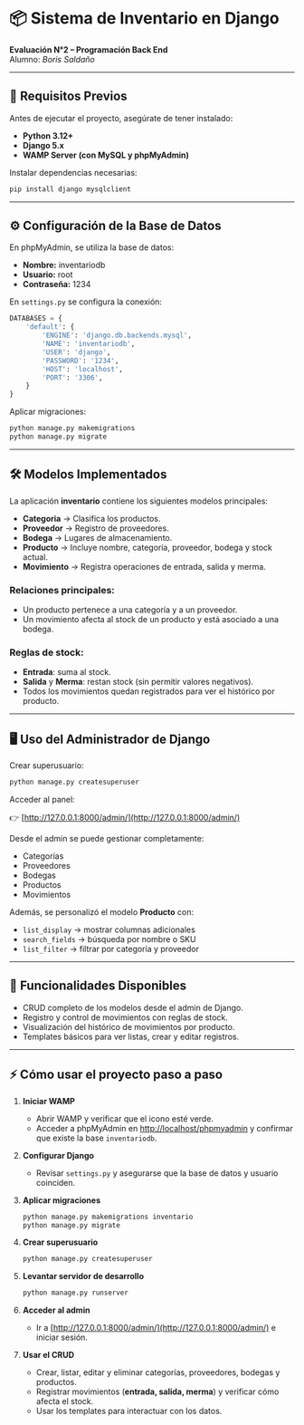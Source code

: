# 📦 Sistema de Inventario en Django  
**Evaluación N°2 – Programación Back End**  
Alumno: *Boris Saldaño*  

---

## 🚀 Requisitos Previos  
Antes de ejecutar el proyecto, asegúrate de tener instalado:  

- **Python 3.12+**  
- **Django 5.x**  
- **WAMP Server (con MySQL y phpMyAdmin)**  

Instalar dependencias necesarias:  

```bash
pip install django mysqlclient
```

---

## ⚙️ Configuración de la Base de Datos  
En phpMyAdmin, se utiliza la base de datos:  

- **Nombre:** inventariodb  
- **Usuario:** root 
- **Contraseña:** 1234  

En `settings.py` se configura la conexión:  

```python
DATABASES = {
    'default': {
        'ENGINE': 'django.db.backends.mysql',
        'NAME': 'inventariodb',
        'USER': 'django',
        'PASSWORD': '1234',
        'HOST': 'localhost',
        'PORT': '3306',
    }
}
```

Aplicar migraciones:  

```bash
python manage.py makemigrations
python manage.py migrate
```

---

## 🛠️ Modelos Implementados  
La aplicación **inventario** contiene los siguientes modelos principales:  

- **Categoria** → Clasifica los productos.  
- **Proveedor** → Registro de proveedores.  
- **Bodega** → Lugares de almacenamiento.  
- **Producto** → Incluye nombre, categoría, proveedor, bodega y stock actual.  
- **Movimiento** → Registra operaciones de entrada, salida y merma.  

### Relaciones principales:  
- Un producto pertenece a una categoría y a un proveedor.  
- Un movimiento afecta al stock de un producto y está asociado a una bodega.  

### Reglas de stock:  
- **Entrada**: suma al stock.  
- **Salida** y **Merma**: restan stock (sin permitir valores negativos).  
- Todos los movimientos quedan registrados para ver el histórico por producto.  

---

## 🖥️ Uso del Administrador de Django  
Crear superusuario:  

```bash
python manage.py createsuperuser
```

Acceder al panel:  

👉 [http://127.0.0.1:8000/admin/](http://127.0.0.1:8000/admin/)  

Desde el admin se puede gestionar completamente:  

- Categorías  
- Proveedores  
- Bodegas  
- Productos  
- Movimientos  

Además, se personalizó el modelo **Producto** con:  

- `list_display` → mostrar columnas adicionales  
- `search_fields` → búsqueda por nombre o SKU  
- `list_filter` → filtrar por categoría y proveedor  

---

## 📄 Funcionalidades Disponibles  
- CRUD completo de los modelos desde el admin de Django.  
- Registro y control de movimientos con reglas de stock.  
- Visualización del histórico de movimientos por producto.  
- Templates básicos para ver listas, crear y editar registros.  

---

## ⚡ Cómo usar el proyecto paso a paso  

1. **Iniciar WAMP**  
   - Abrir WAMP y verificar que el icono esté verde.  
   - Acceder a phpMyAdmin en [http://localhost/phpmyadmin](http://localhost/phpmyadmin) y confirmar que existe la base `inventariodb`.  

2. **Configurar Django**  
   - Revisar `settings.py` y asegurarse que la base de datos y usuario coinciden.  

3. **Aplicar migraciones**  
   ```bash
   python manage.py makemigrations inventario
   python manage.py migrate
   ```

4. **Crear superusuario**  
   ```bash
   python manage.py createsuperuser
   ```

5. **Levantar servidor de desarrollo**  
   ```bash
   python manage.py runserver
   ```

6. **Acceder al admin**  
   - Ir a [http://127.0.0.1:8000/admin/](http://127.0.0.1:8000/admin/) e iniciar sesión.  

7. **Usar el CRUD**  
   - Crear, listar, editar y eliminar categorías, proveedores, bodegas y productos.  
   - Registrar movimientos (**entrada, salida, merma**) y verificar cómo afecta el stock.  
   - Usar los templates para interactuar con los datos.  
